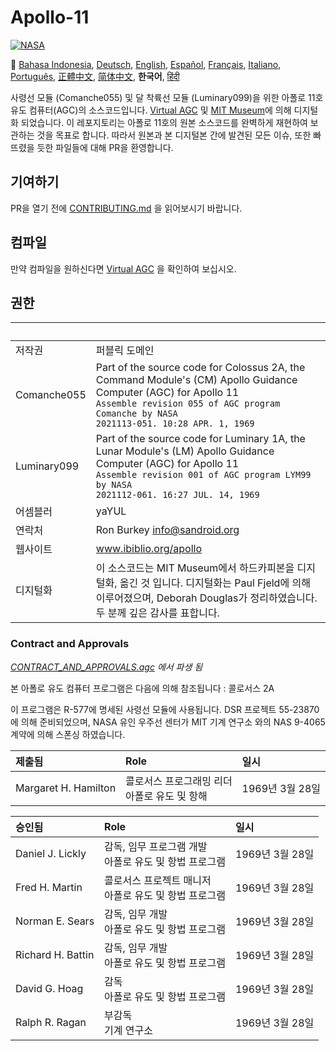 # Apollo-11
[![NASA][1]][2]

:crossed_flags:
[Bahasa Indonesia][ID],
[Deutsch][DE],
[English][EN],
[Español][ES],
[Français][FR],
[Italiano][IT],
[Português][PT_BR],
[正體中文][ZH_TW],
[简体中文][ZH_CN],
**한국어**,
[हिंदी][HI_IN]


[ID]:README.id.md
[DE]:README.de.md
[EN]:README.md
[ES]:README.es.md
[IT]:README.it.md
[FR]:README.fr.md
[PT_BR]:README.pt_br.md
[ZH_TW]:README.zh_tw.md
[ZH_CN]:README.zh_cn.md
[KO_KR]:README.ko_kr.md
[HI_IN]:README.hi_in.md

사령선 모듈 (Comanche055) 및 달 착륙선 모듈 (Luminary099)을 위한 아폴로 11호 유도 컴퓨터(AGC)의 소스코드입니다. [Virtual AGC][3] 및 [MIT Museum][4]에 의해 디지털화 되었습니다.
이 레포지토리는 아폴로 11호의 원본 소스코드를 완벽하게 재현하여 보관하는 것을 목표로 합니다. 따라서 원본과 본 디지털본 간에 발견된 모든 이슈, 또한 빠뜨렸을 듯한 파일들에 대해 PR을 환영합니다.

## 기여하기
PR을 열기 전에 [CONTRIBUTING.md][7] 을 읽어보시기 바랍니다.

## 컴파일
만약 컴파일을 원하신다면 [Virtual AGC][8] 을 확인하여 보십시오.

## 권한

&nbsp;      | &nbsp;
:---------- | :-----
저작권       | 퍼블릭 도메인
Comanche055 | Part of the source code for Colossus 2A, the Command Module's (CM) Apollo Guidance Computer (AGC) for Apollo 11<br>`Assemble revision 055 of AGC program Comanche by NASA`<br>`2021113-051. 10:28 APR. 1, 1969`
Luminary099 | Part of the source code for Luminary 1A, the Lunar Module's (LM) Apollo Guidance Computer (AGC) for Apollo 11<br>`Assemble revision 001 of AGC program LYM99 by NASA`<br>`2021112-061. 16:27 JUL. 14, 1969`
어셈블러     | yaYUL
연락처       | Ron Burkey <info@sandroid.org>
웹사이트     | www.ibiblio.org/apollo
디지털화     | 이 소스코드는 MIT Museum에서 하드카피본을 디지털화, 옮긴 것 입니다. 디지털화는 Paul Fjeld에 의해 이루어졌으며, Deborah Douglas가 정리하였습니다. 두 분께 깊은 감사를 표합니다.

### Contract and Approvals
*[CONTRACT_AND_APPROVALS.agc] 에서 파생 됨*

본 아폴로 유도 컴퓨터 프로그램은 다음에 의해 참조됩니다 : 콜로서스 2A

이 프로그램은 R-577에 명세된 사령선 모듈에 사용됩니다. DSR 프로젝트 55-23870 에 의해 준비되었으며, NASA 유인 우주선 센터가 MIT 기계 연구소 와의 NAS 9-4065 계약에 의해 스폰싱 하였습니다.

제출됨                | Role | 일시
:------------------- | :--- | :--
Margaret H. Hamilton | 콜로서스 프로그래밍 리더<br>아폴로 유도 및 항해 | 1969년 3월 28일

승인됨              | Role | 일시
:----------------- | :--- | :--
Daniel J. Lickly   | 감독, 임무 프로그램 개발<br>아폴로 유도 및 항법 프로그램 | 1969년 3월 28일
Fred H. Martin     | 콜로서스 프로젝트 매니저<br>아폴로 유도 및 항법 프로그램 | 1969년 3월 28일
Norman E. Sears    | 감독, 임무 개발<br>아폴로 유도 및 항법 프로그램 | 1969년 3월 28일
Richard H. Battin  | 감독, 임무 개발<br>아폴로 유도 및 항법 프로그램 | 1969년 3월 28일
David G. Hoag      | 감독<br>아폴로 유도 및 항법 프로그램 | 1969년 3월 28일
Ralph R. Ragan     | 부감독<br>기계 연구소 | 1969년 3월 28일

[CONTRACT_AND_APPROVALS.agc]:https://github.com/chrislgarry/Apollo-11/blob/master/Comanche055/CONTRACT_AND_APPROVALS.agc
[1]:https://cdn.rawgit.com/aleen42/badges/c9246f74/src/nasa.svg
[2]:https://www.nasa.gov/mission_pages/apollo/missions/apollo11.html
[3]:http://www.ibiblio.org/apollo/
[4]:http://web.mit.edu/museum/
[5]:http://www.ibiblio.org/apollo/ScansForConversion/Luminary099/
[6]:http://www.ibiblio.org/apollo/ScansForConversion/Comanche055/
[7]:https://github.com/chrislgarry/Apollo-11/blob/master/CONTRIBUTING.md
[8]:https://github.com/rburkey2005/virtualagc
